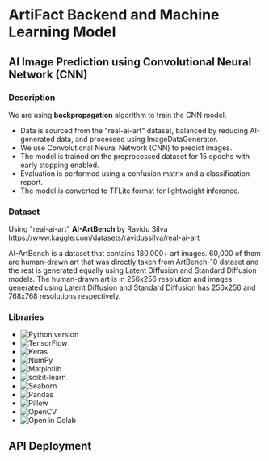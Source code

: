 # ArtiFact Backend and Machine Learning Model

## AI Image Prediction using Convolutional Neural Network (CNN)
### Description
We are using <b>backpropagation</b> algorithm to train the CNN model.
- Data is sourced from the "real-ai-art" dataset, balanced by reducing AI-generated data, and processed using ImageDataGenerator.
- We use Convolutional Neural Network (CNN) to predict images.
- The model is trained on the preprocessed dataset for 15 epochs with early stopping enabled.
- Evaluation is performed using a confusion matrix and a classification report.
- The model is converted to TFLite format for lightweight inference.

### Dataset
Using "real-ai-art" <b>AI-ArtBench</b> by Ravidu Silva
https://www.kaggle.com/datasets/ravidussilva/real-ai-art

AI-ArtBench is a dataset that contains 180,000+ art images. 60,000 of them are human-drawn art that was directly taken from ArtBench-10 dataset and the rest is generated equally using Latent Diffusion and Standard Diffusion models. The human-drawn art is in 256x256 resolution and images generated using Latent Diffusion and Standard Diffusion has 256x256 and 768x768 resolutions respectively.

### Libraries
- <img src="https://img.shields.io/badge/Python-3.6+-blue.svg" alt="Python version">
- <img src="https://img.shields.io/badge/Library-TensorFlow-blue.svg" alt="TensorFlow">
- <img src="https://img.shields.io/badge/Library-Keras-blue.svg" alt="Keras">
- <img src="https://img.shields.io/badge/Library-NumPy-blue.svg" alt="NumPy">
- <img src="https://img.shields.io/badge/Library-Matplotlib-blue.svg" alt="Matplotlib">
- <img src="https://img.shields.io/badge/Library-scikit--learn-blue.svg" alt="scikit-learn">
- <img src="https://img.shields.io/badge/Library-Seaborn-blue.svg" alt="Seaborn">
- <img src="https://img.shields.io/badge/Library-Pandas-blue.svg" alt="Pandas">
- <img src="https://img.shields.io/badge/Library-Pillow-blue.svg" alt="Pillow">
- <img src="https://img.shields.io/badge/Library-OpenCV-orange.svg" alt="OpenCV">
- <img src="https://colab.research.google.com/assets/colab-badge.svg" alt="Open in Colab">

## API Deployment
